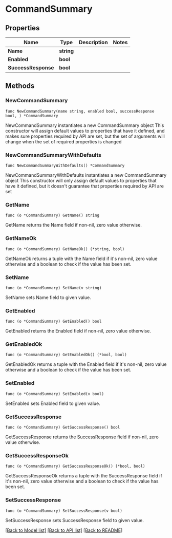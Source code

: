 # CommandSummary

## Properties

Name | Type | Description | Notes
------------ | ------------- | ------------- | -------------
**Name** | **string** |  | 
**Enabled** | **bool** |  | 
**SuccessResponse** | **bool** |  | 

## Methods

### NewCommandSummary

`func NewCommandSummary(name string, enabled bool, successResponse bool, ) *CommandSummary`

NewCommandSummary instantiates a new CommandSummary object
This constructor will assign default values to properties that have it defined,
and makes sure properties required by API are set, but the set of arguments
will change when the set of required properties is changed

### NewCommandSummaryWithDefaults

`func NewCommandSummaryWithDefaults() *CommandSummary`

NewCommandSummaryWithDefaults instantiates a new CommandSummary object
This constructor will only assign default values to properties that have it defined,
but it doesn't guarantee that properties required by API are set

### GetName

`func (o *CommandSummary) GetName() string`

GetName returns the Name field if non-nil, zero value otherwise.

### GetNameOk

`func (o *CommandSummary) GetNameOk() (*string, bool)`

GetNameOk returns a tuple with the Name field if it's non-nil, zero value otherwise
and a boolean to check if the value has been set.

### SetName

`func (o *CommandSummary) SetName(v string)`

SetName sets Name field to given value.


### GetEnabled

`func (o *CommandSummary) GetEnabled() bool`

GetEnabled returns the Enabled field if non-nil, zero value otherwise.

### GetEnabledOk

`func (o *CommandSummary) GetEnabledOk() (*bool, bool)`

GetEnabledOk returns a tuple with the Enabled field if it's non-nil, zero value otherwise
and a boolean to check if the value has been set.

### SetEnabled

`func (o *CommandSummary) SetEnabled(v bool)`

SetEnabled sets Enabled field to given value.


### GetSuccessResponse

`func (o *CommandSummary) GetSuccessResponse() bool`

GetSuccessResponse returns the SuccessResponse field if non-nil, zero value otherwise.

### GetSuccessResponseOk

`func (o *CommandSummary) GetSuccessResponseOk() (*bool, bool)`

GetSuccessResponseOk returns a tuple with the SuccessResponse field if it's non-nil, zero value otherwise
and a boolean to check if the value has been set.

### SetSuccessResponse

`func (o *CommandSummary) SetSuccessResponse(v bool)`

SetSuccessResponse sets SuccessResponse field to given value.



[[Back to Model list]](../README.md#documentation-for-models) [[Back to API list]](../README.md#documentation-for-api-endpoints) [[Back to README]](../README.md)


